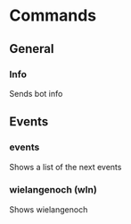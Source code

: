# Commands

## General

### Info

Sends bot info

## Events

### events

Shows a list of the next events

### 

### wielangenoch (wln)

Shows wielangenoch
